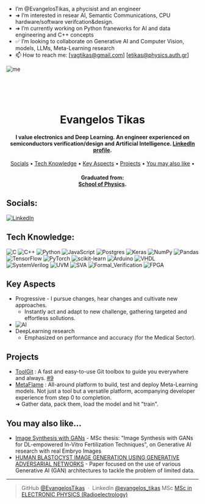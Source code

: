- I’m @EvangelosTikas, a phycisist and an engineer 
- ➜ I’m interested in resear AI, Semantic Communications, CPU hardware/software verifcation&design.
- ➜ I’m currently working on Python franeworks for AI and data engineering and C++ concepts
- ✅ I’m looking to collaborate on Generative AI and Computer Vision, models, LLMs, Meta-Learning research
- 📫 How to reach me: [vagtikas@gmail.com]     [etikas@physics.auth.gr]



<!---
EvangelosTikas/EvangelosTikas is a ✨ special ✨ repository because its `README.md` (this file) appears on the main GitHub profile.
--->



![me](https://github.com/user-attachments/assets/fdd2dd21-25bb-4c15-b3b2-0fa744e73e6c)

<h1 align="center">
  <br>
  
  <br>
  Evangelos Tikas
  <br>
</h1>

<h4 align="center">I value electronics and Deep Learning. 
  An engineer experienced on semiconductors verification/design and Artificial Intelligence. <a href="https://www.linkedin.com/in/evangelos-tikas-a795a1172/" target="_blank">LinkedIn profile</a>.</h4>


<p align="center">
  <a href="#socials">Socials</a> •
  <a href="#tech-knowledge">Tech Knowledge</a> •
  <a href="#key-ascpects">Key Aspects</a> •
  <a href="#projects">Projects</a> •
  <a href="#you-may-also-like">You may also like</a> •
</p>

<h4 align="center">Graduated from:  <br><a href="https://www.physics.auth.gr/en/" target="_blank">School of Physics</a>.</h4>

## Socials:
[![LinkedIn](https://img.shields.io/badge/LinkedIn-%230077B5.svg?logo=linkedin&logoColor=white)](https://www.linkedin.com/in/evangelos-tikas-a795a1172/) 

## Tech Knowledge:
![C](https://img.shields.io/badge/c-%2300599C.svg?style=for-the-badge&logo=c&logoColor=white) ![C++](https://img.shields.io/badge/c++-%2300599C.svg?style=for-the-badge&logo=c%2B%2B&logoColor=white) ![Python](https://img.shields.io/badge/python-3670A0?style=for-the-badge&logo=python&logoColor=ffdd54) ![JavaScript](https://img.shields.io/badge/javascript-%23323330.svg?style=for-the-badge&logo=javascript&logoColor=%23F7DF1E) ![Postgres](https://img.shields.io/badge/postgres-%23316192.svg?style=for-the-badge&logo=postgresql&logoColor=white) ![Keras](https://img.shields.io/badge/Keras-%23D00000.svg?style=for-the-badge&logo=Keras&logoColor=white) ![NumPy](https://img.shields.io/badge/numpy-%23013243.svg?style=for-the-badge&logo=numpy&logoColor=white) ![Pandas](https://img.shields.io/badge/pandas-%23150458.svg?style=for-the-badge&logo=pandas&logoColor=white) ![TensorFlow](https://img.shields.io/badge/TensorFlow-%23FF6F00.svg?style=for-the-badge&logo=TensorFlow&logoColor=white) ![PyTorch](https://img.shields.io/badge/PyTorch-%23EE4C2C.svg?style=for-the-badge&logo=PyTorch&logoColor=white) ![scikit-learn](https://img.shields.io/badge/scikit--learn-%23F7931E.svg?style=for-the-badge&logo=scikit-learn&logoColor=white) ![Arduino](https://img.shields.io/badge/-Arduino-00979D?style=for-the-badge&logo=Arduino&logoColor=white) 
![VHDL](https://img.shields.io/badge/VHDL-005A87?style=for-the-badge&logo=vhdl&logoColor=white) ![SystemVerilog](https://img.shields.io/badge/SystemVerilog-DA0001?style=for-the-badge&logo=verilog&logoColor=white) ![UVM](https://img.shields.io/badge/UVM-FF6B35?style=for-the-badge&logo=verilog&logoColor=white) ![SVA](https://img.shields.io/badge/SVA_Assertions-654FF0?style=for-the-badge)
![Formal_Verification](https://img.shields.io/badge/Formal_Verification-654FF0?style=flat-square) ![FPGA](https://img.shields.io/badge/FPGA-7C3AED?style=for-the-badge&logo=fpga&logoColor=white)

## Key Aspects <a name="key-ascpects"></a>

- Progressive - I pursue changes, hear changes and cultivate new approaches.
  - Instantly act and adapt to new challenge, gathering targeted and effortless sollutions.
- ![AI](https://img.shields.io/badge/AI-Artificial%20Intelligence-brightgreen)
- DeepLearning research  
  - Emphasized on performance and accuracy (for the Medical Sector).


## Projects 

- [ToolGit](https://github.com/EvangelosTikas/ToolGit) : A fast and easy-to-use Git toolbox to guide you everywhere and always. [#9](https://github.com/EvangelosTikas/ToolGit/actions/runs/18224326299#:~:text=fix%20the%20lint.-,%239,-Re%2Drun%20all)
- [MetaFlame](https://github.com/EvangelosTikas/meta-learning-flame) : All-around platform to build, test and deploy Meta-Learning models.
Not just a tool but a versatile platform, acompanying developer experience from step 0 to completion. <br> ➜ Gather data, pack them, load the model and hit "train".


## You may also like...

- [Image Synthesis with GANs](https://ikee.lib.auth.gr/record/353829) - MSc thesis: "Image Synthesis with GANs for DL-empowered In-Vitro Fertilization Techniques", on Generative AI research with real Embryo Images
- [HUMAN BLASTOCYST IMAGE GENERATION USING GENERATIVE ADVERSARIAL
NETWORKS](https://smart-embryo.com/pdf/human_blastocyst_image_generation.pdf) - Paper focused on  the use of various Generative AI
(GAN) architectures to tackle the problem of limited data.


---


> GitHub [@EvangelosTikas](https://github.com/EvangelosTikas) &nbsp;&middot;&nbsp;
> LinkedIn [@evangelos_tikas](https://www.linkedin.com/in/evangelos-tikas-a795a1172/)
> MSc [MSc in ELECTRONIC PHYSICS (Radioelectrology)](https://elecom.physics.auth.gr/?lang=en)
